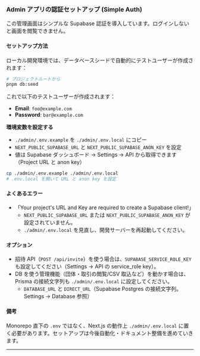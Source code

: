 ### Admin アプリの認証セットアップ (Simple Auth)

この管理画面はシンプルな Supabase 認証を導入しています。ログインしないと画面を閲覧できません。

#### セットアップ方法

ローカル開発環境では、データベースシードで自動的にテストユーザーが作成されます：

```bash
# プロジェクトルートから
pnpm db:seed
```

これで以下のテストユーザーが作成されます：
- **Email**: `foo@example.com`
- **Password**: `bar@example.com`

**環境変数を設定する**
   - `./admin/.env.example` を `./admin/.env.local` にコピー
   - `NEXT_PUBLIC_SUPABASE_URL` と `NEXT_PUBLIC_SUPABASE_ANON_KEY` を設定
   - 値は Supabase ダッシュボード → Settings → API から取得できます（Project URL と anon key）

```bash
cp ./admin/.env.example ./admin/.env.local
# .env.local を開いて URL と anon key を設定
```


#### よくあるエラー

- 「Your project's URL and Key are required to create a Supabase client!」
  - `NEXT_PUBLIC_SUPABASE_URL` または `NEXT_PUBLIC_SUPABASE_ANON_KEY` が設定されていません。
  - `./admin/.env.local` を見直し、開発サーバーを再起動してください。

#### オプション

- 招待 API（`POST /api/invite`）を使う場合は、`SUPABASE_SERVICE_ROLE_KEY` も設定してください（Settings → API の service_role key）。
- DB を使う管理機能（団体・取引の閲覧/CSV 取込など）を動かす場合は、Prisma の接続文字列も `./admin/.env.local` に設定してください。
  - `DATABASE_URL` と `DIRECT_URL`（Supabase Postgres の接続文字列。Settings → Database 参照）

#### 備考

Monorepo 直下の `.env` ではなく、Next.js の動作上 `./admin/.env.local` に置く必要があります。セットアップは今後自動化・ドキュメント整備を進めていきます。

---
